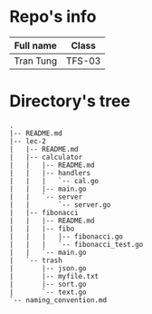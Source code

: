 # Repo's info

| **Full name** | **Class** |
| ------------- | --------- |
| Tran Tung     | TFS-03    |

# Directory's tree

```
.
|-- README.md
|-- lec-2
|   |-- README.md
|   |-- calculator
|   |   |-- README.md
|   |   |-- handlers
|   |   |   `-- cal.go
|   |   |-- main.go
|   |   `-- server
|   |       `-- server.go
|   |-- fibonacci
|   |   |-- README.md
|   |   |-- fibo
|   |   |   |-- fibonacci.go
|   |   |   `-- fibonacci_test.go
|   |   `-- main.go
|   `-- trash
|       |-- json.go
|       |-- myfile.txt
|       |-- sort.go
|       `-- text.go
`-- naming_convention.md
```
